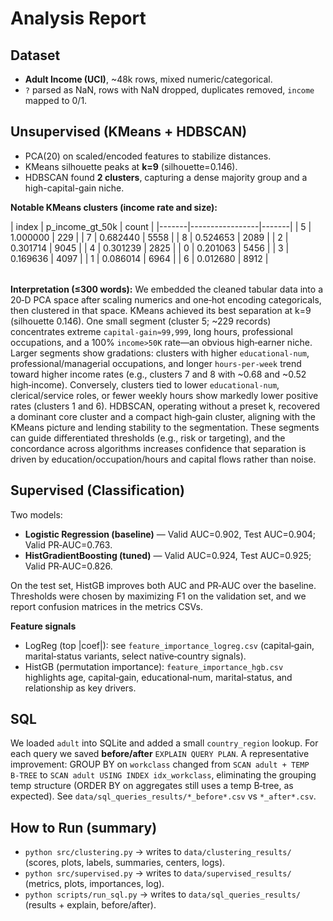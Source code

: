 
# Analysis Report

## Dataset
- **Adult Income (UCI)**, ~48k rows, mixed numeric/categorical.
- `?` parsed as NaN, rows with NaN dropped, duplicates removed, `income` mapped to 0/1.

## Unsupervised (KMeans + HDBSCAN)
- PCA(20) on scaled/encoded features to stabilize distances.
- KMeans silhouette peaks at **k=9** (silhouette=0.146).
- HDBSCAN found **2 clusters**, capturing a dense majority group and a high-capital-gain niche.

**Notable KMeans clusters (income rate and size):**
<table>
| index | p_income_gt_50k | count |
|-------|-----------------|-------|
| 5     | 1.000000        |   229 |
| 7     | 0.682440        |  5558 |
| 8     | 0.524653        |  2089 |
| 2     | 0.301714        |  9045 |
| 4     | 0.301239        |  2825 |
| 0     | 0.201063        |  5456 |
| 3     | 0.169636        |  4097 |
| 1     | 0.086014        |  6964 |
| 6     | 0.012680        |  8912 |
</table>

**Interpretation (≤300 words):**
We embedded the cleaned tabular data into a 20‑D PCA space after scaling numerics and one‑hot encoding categoricals, then clustered in that space. KMeans achieved its best separation at k=9 (silhouette 0.146). One small segment (cluster 5; ~229 records) concentrates extreme `capital-gain≈99,999`, long hours, professional occupations, and a 100% `income>50K` rate—an obvious high‑earner niche. Larger segments show gradations: clusters with higher `educational-num`, professional/managerial occupations, and longer `hours-per-week` trend toward higher income rates (e.g., clusters 7 and 8 with ~0.68 and ~0.52 high‑income). Conversely, clusters tied to lower `educational-num`, clerical/service roles, or fewer weekly hours show markedly lower positive rates (clusters 1 and 6). HDBSCAN, operating without a preset k, recovered a dominant core cluster and a compact high‑gain cluster, aligning with the KMeans picture and lending stability to the segmentation. These segments can guide differentiated thresholds (e.g., risk or targeting), and the concordance across algorithms increases confidence that separation is driven by education/occupation/hours and capital flows rather than noise.

## Supervised (Classification)
Two models:
- **Logistic Regression (baseline)** — Valid AUC=0.902, Test AUC=0.904; Valid PR‑AUC=0.763.
- **HistGradientBoosting (tuned)** — Valid AUC=0.924, Test AUC=0.925; Valid PR‑AUC=0.826.

On the test set, HistGB improves both AUC and PR‑AUC over the baseline. Thresholds were chosen by maximizing F1 on the validation set, and we report confusion matrices in the metrics CSVs.

**Feature signals**
- LogReg (top |coef|): see `feature_importance_logreg.csv` (capital‑gain, marital‑status variants, select native‑country signals).
- HistGB (permutation importance): `feature_importance_hgb.csv` highlights age, capital‑gain, educational‑num, marital‑status, and relationship as key drivers.

## SQL
We loaded `adult` into SQLite and added a small `country_region` lookup. For each query we saved **before/after** `EXPLAIN QUERY PLAN`. A representative improvement: GROUP BY on `workclass` changed from `SCAN adult + TEMP B‑TREE` to `SCAN adult USING INDEX idx_workclass`, eliminating the grouping temp structure (ORDER BY on aggregates still uses a temp B‑tree, as expected). See `data/sql_queries_results/*_before*.csv` vs `*_after*.csv`.

## How to Run (summary)
- `python src/clustering.py` → writes to `data/clustering_results/` (scores, plots, labels, summaries, centers, logs).
- `python src/supervised.py` → writes to `data/supervised_results/` (metrics, plots, importances, log).
- `python scripts/run_sql.py` → writes to `data/sql_queries_results/` (results + explain, before/after).

